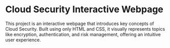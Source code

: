# Cloud Security Interactive Webpage

This project is an interactive webpage that introduces key concepts of Cloud Security. Built using only HTML and CSS, it visually represents topics like encryption, authentication, and risk management, offering an intuitive user experience.

